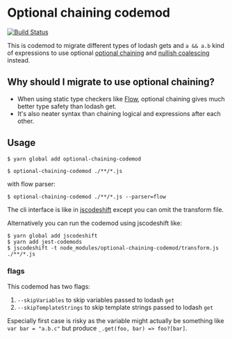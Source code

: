 # Optional chaining codemod

[![Build Status](https://travis-ci.org/villesau/optional-chaining-codemod.svg?branch=master)](https://travis-ci.org/villesau/optional-chaining-codemod)

This is codemod to migrate different types of lodash gets and `a && a.b` kind of 
expressions to use optional [optional chaining](https://github.com/tc39/proposal-optional-chaining)
and [nullish coalescing](https://github.com/tc39/proposal-nullish-coalescing) instead.

## Why should I migrate to use optional chaining?

- When using static type checkers like [Flow](https://github.com/facebook/flow), 
optional chaining gives much better type safety than lodash get.
- It's also neater syntax than chaining logical and expressions after each other.

## Usage

```
$ yarn global add optional-chaining-codemod
```
```
$ optional-chaining-codemod ./**/*.js
```

with flow parser:

```
$ optional-chaining-codemod ./**/*.js --parser=flow
```

The cli interface is like in [jscodeshift](https://github.com/facebook/jscodeshift)
except you can omit the transform file.

Alternatively you can run the codemod using jscodeshift like:

```
$ yarn global add jscodeshift
$ yarn add jest-codemods
$ jscodeshift -t node_modules/optional-chaining-codemod/transform.js ./**/*.js
```

### flags

This codemod has two flags:
1. `--skipVariables` to skip variables passed to lodash `get`
2. `--skipTemplateStrings` to skip template strings passed to lodash `get`

Especially first case is risky as the variable might actually be something
like `var bar = "a.b.c"` but produce `_.get(foo, bar) => foo?[bar]`.
